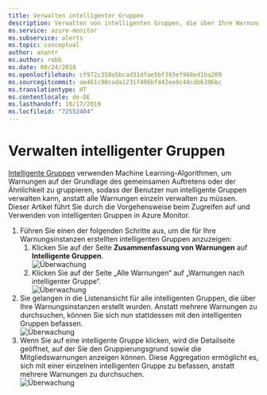 ```yaml
---
title: Verwalten intelligenter Gruppen
description: Verwalten von intelligenten Gruppen, die über Ihre Warnungsinstanzen erstellt wurden
ms.service: azure-monitor
ms.subservice: alerts
ms.topic: conceptual
author: anantr
ms.author: robb
ms.date: 09/24/2018
ms.openlocfilehash: cf972c350a5bcad31dfae5bf393ef968ed1ba209
ms.sourcegitcommit: ae461c90cada1231f496bf442ee0c4dcdb6396bc
ms.translationtype: HT
ms.contentlocale: de-DE
ms.lasthandoff: 10/17/2019
ms.locfileid: "72552404"
---
```

# <a name="manage-smart-groups"></a>Verwalten intelligenter Gruppen
[Intelligente Gruppen](https://aka.ms/smart-groups) verwenden Machine Learning-Algorithmen, um Warnungen auf der Grundlage des gemeinsamen Auftretens oder der Ähnlichkeit zu gruppieren, sodass der Benutzer nun intelligente Gruppen verwalten kann, anstatt alle Warnungen einzeln verwalten zu müssen. Dieser Artikel führt Sie durch die Vorgehensweise beim Zugreifen auf und Verwenden von intelligenten Gruppen in Azure Monitor.
1.  Führen Sie einen der folgenden Schritte aus, um die für Ihre Warnungsinstanzen erstellten intelligenten Gruppen anzuzeigen:
     1. Klicken Sie auf der Seite **Zusammenfassung von Warnungen** auf **Intelligente Gruppen**.    
    ![Überwachung](./media/alerts-managing-smart-groups/sg-alerts-summary.jpg)
     2. Klicken Sie auf der Seite „Alle Warnungen“ auf „Warnungen nach intelligenter Gruppe“.   
     ![Überwachung](./media/alerts-managing-smart-groups/sg-all-alerts.jpg)
2.  Sie gelangen in die Listenansicht für alle intelligenten Gruppen, die über Ihre Warnungsinstanzen erstellt wurden. Anstatt mehrere Warnungen zu durchsuchen, können Sie sich nun stattdessen mit den intelligenten Gruppen befassen.   
![Überwachung](./media/alerts-managing-smart-groups/sg-list.jpg)
3.  Wenn Sie auf eine intelligente Gruppe klicken, wird die Detailseite geöffnet, auf der Sie den Gruppierungsgrund sowie die Mitgliedswarnungen anzeigen können. Diese Aggregation ermöglicht es, sich mit einer einzelnen intelligenten Gruppe zu befassen, anstatt mehrere Warnungen zu durchsuchen.   
![Überwachung](./media/alerts-managing-smart-groups/sg-details.jpg)


